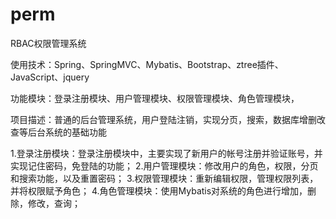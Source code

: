 # perm
RBAC权限管理系统

使用技术：Spring、SpringMVC、Mybatis、Bootstrap、ztree插件、JavaScript、jquery

功能模块：登录注册模块、用户管理模块、权限管理模块、角色管理模块，

项目描述：普通的后台管理系统，用户登陆注销，实现分页，搜索，数据库增删改查等后台系统的基础功能

1.登录注册模块：登录注册模块中，主要实现了新用户的帐号注册并验证账号，并实现记住密码，免登陆的功能；
2.用户管理模块：修改用户的角色，权限，分页和搜索功能，以及重置密码；
3.权限管理模块：重新编辑权限，管理权限列表，并将权限赋予角色；
4.角色管理模块：使用Mybatis对系统的角色进行增加，删除，修改，查询；
